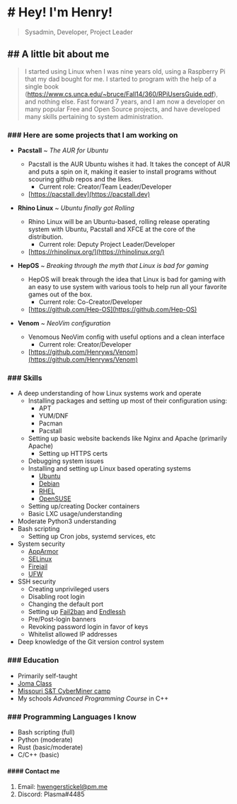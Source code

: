 # # Hey! I'm Henry!

> Sysadmin, Developer, Project Leader

## ## A little bit about me
> I started using Linux when I was nine years old, using a Raspberry Pi that my dad bought for me. I started to program with the help of a single book (https://www.cs.unca.edu/~bruce/Fall14/360/RPiUsersGuide.pdf), and nothing else. Fast forward 7 years, and I am now a developer on many popular Free and Open Source projects, and have developed many skills pertaining to system administration.

### ### Here are some projects that I am working on

* **Pacstall** ~ _The AUR for Ubuntu_
	- Pacstall is the AUR Ubuntu wishes it had. It takes the concept of AUR and puts a spin on it, making it easier to install programs without scouring github repos and the likes.
		- Current role: Creator/Team Leader/Developer
	- [https://pacstall.dev](https://pacstall.dev)

* **Rhino Linux** ~ _Ubuntu finally got Rolling_
	- Rhino Linux will be an Ubuntu-based, rolling release operating system with Ubuntu, Pacstall and XFCE at the core of the distribution.
		- Current role: Deputy Project Leader/Developer
	- [https://rhinolinux.org/](https://rhinolinux.org/)

* **HepOS** ~ _Breaking through the myth that Linux is bad for gaming_
	- HepOS will break through the idea that Linux is bad for gaming with an easy to use system with various tools to help run all your favorite games out of the box.
		- Current role: Co-Creator/Developer
	- [https://github.com/Hep-OS](https://github.com/Hep-OS)

* **Venom** ~ _NeoVim configuration_
	- Venomous NeoVim config with useful options and a clean interface
		- Current role: Creator/Developer
	- [https://github.com/Henryws/Venom](https://github.com/Henryws/Venom)

### ### Skills
* A deep understanding of how Linux systems work and operate
	- Installing packages and setting up most of their configuration using:
		- APT
		- YUM/DNF
		- Pacman
		- Pacstall
	- Setting up basic website backends like Nginx and Apache (primarily Apache)
		- Setting up HTTPS certs
	- Debugging system issues
	- Installing and setting up Linux based operating systems
		- [Ubuntu](https://ubuntu.com/)
		- [Debian](https://www.debian.org/)
		- [RHEL](https://www.redhat.com/en/technologies/linux-platforms/enterprise-linux)
		- [OpenSUSE](https://www.opensuse.org/)
	- Setting up/creating Docker containers
	- Basic LXC usage/understanding
* Moderate Python3 understanding
* Bash scripting
	- Setting up Cron jobs, systemd services, etc
* System security
	- [AppArmor](https://www.apparmor.net/)
	- [SELinux](https://www.redhat.com/en/topics/linux/what-is-selinux)
	- [Firejail](https://firejail.wordpress.com/)
	- [UFW](https://help.ubuntu.com/community/UFW)
* SSH security
	- Creating unprivileged users
	- Disabling root login
	- Changing the default port
	- Setting up [Fail2ban](https://www.fail2ban.org/wiki/index.php/Main_Page) and [Endlessh](https://github.com/skeeto/endlessh)
	- Pre/Post-login banners
	- Revoking password login in favor of keys
	- Whitelist allowed IP addresses
* Deep knowledge of the Git version control system

### ### Education
* Primarily self-taught
* [Joma Class](https://www.jomaclass.com/)
* [Missouri S&T CyberMiner camp](https://futurestudents.mst.edu/summer-camps/cyberminer-camp/)
* My schools *Advanced Programming Course* in C++

### ### Programming Languages I know
* Bash scripting (full)
* Python (moderate)
* Rust (basic/moderate)
* C/C++ (basic)

#### #### Contact me
1. Email: <hwengerstickel@pm.me>
2. Discord: Plasma#4485
